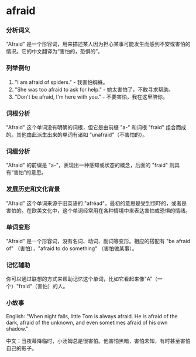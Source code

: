 # afraid

### 分析词义

  

"Afraid" 是一个形容词，用来描述某人因为担心某事可能发生而感到不安或害怕的情况。它的中文翻译为“害怕的，恐惧的”。

  

### 列举例句

  

1.  "I am afraid of spiders." - 我害怕蜘蛛。
2.  "She was too afraid to ask for help." - 她太害怕了，不敢寻求帮助。
3.  "Don't be afraid, I'm here with you." - 不要害怕，我在这里陪你。

  

### 词根分析

  

"Afraid" 这个单词没有明确的词根，但它是由前缀 "a-" 和词根 "fraid" 组合而成的。其他由此派生出来的单词有诸如 "unafraid"（不害怕的）。

  

### 词缀分析

  

"Afraid" 的前缀是 "a-"，表现出一种感知或状态的概念，后面的 "fraid" 则具有“害怕”的意思。

  

### 发展历史和文化背景

  

"Afraid" 这个单词来源于旧英语的 "afrēad"，最初的意思是受到惊吓的，或者是害怕的。在欧美文化中，这个单词经常用在各种情境中来表达害怕或恐惧的情绪。

  

### 单词变形

  

"Afraid" 是一个形容词，没有名词、动词、副词等变形。相应的搭配有 "be afraid of" （害怕），"afraid to do something" （害怕做某事）。

  

### 记忆辅助

  

你可以通过联想的方式来帮助记忆这个单词，比如它看起来像"A"（一个）"fraid"（害怕）的人。

  

### 小故事

  

English: "When night falls, little Tom is always afraid. He is afraid of the dark, afraid of the unknown, and even sometimes afraid of his own shadow."

  

中文：当夜幕降临时，小汤姆总是很害怕。他害怕黑暗，害怕未知，有时甚至害怕自己的影子。
